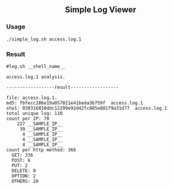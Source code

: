 <div align="center">
<h2> Simple Log Viewer </h2>
</div>

<h3> Usage </h3>

```
./simple_log.sh access.log.1 
```

<h3> Result </h3>

```
#log.sh __shell_name__

access.log.1 analysis.

------------------result------------------

file: access.log.1.
md5: fbfecc286e19a057021e41beda3b759f  access.log.1
sha1: 030316810ddc12299e92d42fc885e881f9a31d77  access.log.1
total unique log: 110
count per IP: 78
    227 __SAMPLE_IP__
     39 __SAMPLE_IP__
      4 __SAMPLE_IP__
      4 __SAMPLE_IP__
      4 __SAMPLE_IP__
count per http method: 366
  GET: 336
  POST: 6
  PUT: 2
  DELETE: 0
  OPTION: 2
  OTHERS: 20
```
